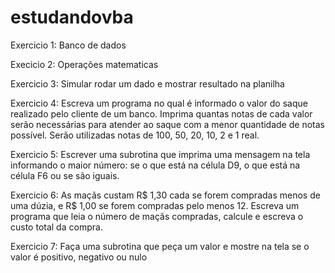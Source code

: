 # estudandovba


Exercicio 1: Banco de dados

Execicio 2: Operações matematicas

Exercicio 3: Simular rodar um dado e mostrar resultado na planilha

Exercicio 4: Escreva um programa no qual é informado o valor do saque realizado pelo cliente de um banco. Imprima quantas notas de cada valor serão necessárias para atender ao saque com a menor quantidade de notas possível. Serão utilizadas notas de 100, 50, 20, 10, 2 e 1 real.

Exercicio 5: Escrever uma subrotina que imprima uma mensagem na tela informando o maior número: se o que está na célula D9, o que está na célula F6 ou se são iguais.

Exercicio 6: As maçãs custam R$ 1,30 cada se forem compradas menos de uma dúzia, e R$ 1,00 se forem compradas pelo menos 12. Escreva um programa que leia o número de maçãs compradas, calcule e escreva o custo total da compra.

Exercicio 7: Faça uma subrotina que peça um valor e mostre na tela se o valor é positivo, negativo ou nulo
